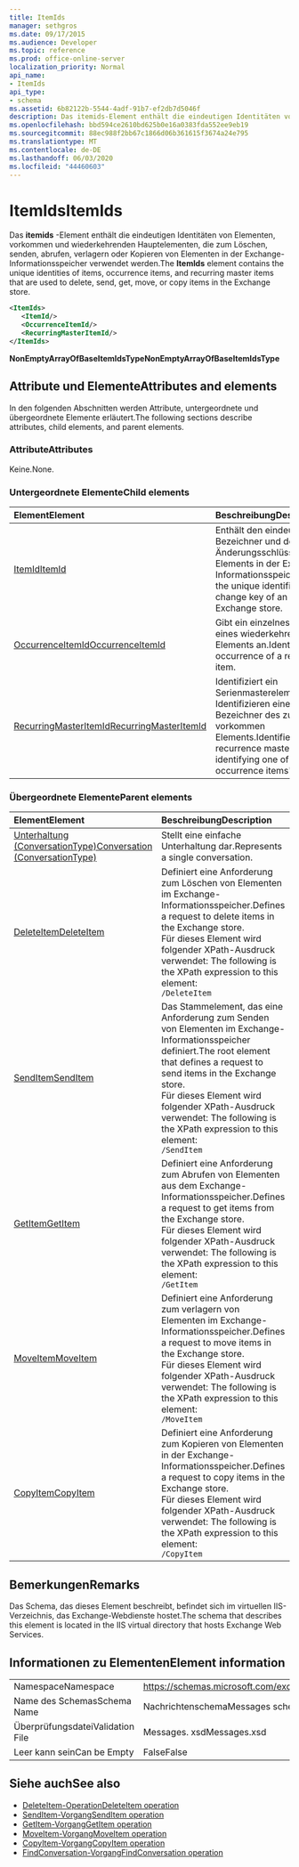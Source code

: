 ```yaml
---
title: ItemIds
manager: sethgros
ms.date: 09/17/2015
ms.audience: Developer
ms.topic: reference
ms.prod: office-online-server
localization_priority: Normal
api_name:
- ItemIds
api_type:
- schema
ms.assetid: 6b82122b-5544-4adf-91b7-ef2db7d5046f
description: Das itemids-Element enthält die eindeutigen Identitäten von Elementen, vorkommen und wiederkehrenden Hauptelementen, die zum Löschen, senden, abrufen, verlagern oder Kopieren von Elementen in der Exchange-Informationsspeicher verwendet werden.
ms.openlocfilehash: bbd594ce2610bd625b0e16a0383fda552ee9eb19
ms.sourcegitcommit: 88ec988f2bb67c1866d06b361615f3674a24e795
ms.translationtype: MT
ms.contentlocale: de-DE
ms.lasthandoff: 06/03/2020
ms.locfileid: "44460603"
---
```

# <a name="itemids"></a><span data-ttu-id="f97c4-103">ItemIds</span><span class="sxs-lookup"><span data-stu-id="f97c4-103">ItemIds</span></span>
  
<span data-ttu-id="f97c4-104">Das **itemids** -Element enthält die eindeutigen Identitäten von Elementen, vorkommen und wiederkehrenden Hauptelementen, die zum Löschen, senden, abrufen, verlagern oder Kopieren von Elementen in der Exchange-Informationsspeicher verwendet werden.</span><span class="sxs-lookup"><span data-stu-id="f97c4-104">The **ItemIds** element contains the unique identities of items, occurrence items, and recurring master items that are used to delete, send, get, move, or copy items in the Exchange store.</span></span>
  
```xml
<ItemIds>
   <ItemId/>
   <OccurrenceItemId/>
   <RecurringMasterItemId/>
</ItemIds>
```

<span data-ttu-id="f97c4-105">**NonEmptyArrayOfBaseItemIdsType**</span><span class="sxs-lookup"><span data-stu-id="f97c4-105">**NonEmptyArrayOfBaseItemIdsType**</span></span>

## <a name="attributes-and-elements"></a><span data-ttu-id="f97c4-106">Attribute und Elemente</span><span class="sxs-lookup"><span data-stu-id="f97c4-106">Attributes and elements</span></span>

<span data-ttu-id="f97c4-107">In den folgenden Abschnitten werden Attribute, untergeordnete und übergeordnete Elemente erläutert.</span><span class="sxs-lookup"><span data-stu-id="f97c4-107">The following sections describe attributes, child elements, and parent elements.</span></span> 
  
### <a name="attributes"></a><span data-ttu-id="f97c4-108">Attribute</span><span class="sxs-lookup"><span data-stu-id="f97c4-108">Attributes</span></span>

<span data-ttu-id="f97c4-109">Keine.</span><span class="sxs-lookup"><span data-stu-id="f97c4-109">None.</span></span>
  
### <a name="child-elements"></a><span data-ttu-id="f97c4-110">Untergeordnete Elemente</span><span class="sxs-lookup"><span data-stu-id="f97c4-110">Child elements</span></span>

|<span data-ttu-id="f97c4-111">**Element**</span><span class="sxs-lookup"><span data-stu-id="f97c4-111">**Element**</span></span>|<span data-ttu-id="f97c4-112">**Beschreibung**</span><span class="sxs-lookup"><span data-stu-id="f97c4-112">**Description**</span></span>|
|:-----|:-----|
|[<span data-ttu-id="f97c4-113">ItemId</span><span class="sxs-lookup"><span data-stu-id="f97c4-113">ItemId</span></span>](itemid.md) <br/> |<span data-ttu-id="f97c4-114">Enthält den eindeutigen Bezeichner und den Änderungsschlüssel eines Elements in der Exchange-Informationsspeicher.</span><span class="sxs-lookup"><span data-stu-id="f97c4-114">Contains the unique identifier and change key of an item in the Exchange store.</span></span>  <br/> |
|[<span data-ttu-id="f97c4-115">OccurrenceItemId</span><span class="sxs-lookup"><span data-stu-id="f97c4-115">OccurrenceItemId</span></span>](occurrenceitemid.md) <br/> |<span data-ttu-id="f97c4-116">Gibt ein einzelnes Vorkommen eines wiederkehrenden Elements an.</span><span class="sxs-lookup"><span data-stu-id="f97c4-116">Identifies a single occurrence of a recurring item.</span></span>  <br/> |
|[<span data-ttu-id="f97c4-117">RecurringMasterItemId</span><span class="sxs-lookup"><span data-stu-id="f97c4-117">RecurringMasterItemId</span></span>](recurringmasteritemid.md) <br/> |<span data-ttu-id="f97c4-118">Identifiziert ein Serienmasterelement durch Identifizieren eines der Bezeichner des zugehörigen vorkommen Elements.</span><span class="sxs-lookup"><span data-stu-id="f97c4-118">Identifies a recurrence master item by identifying one of its related occurrence items' identifiers.</span></span>  <br/> |
   
### <a name="parent-elements"></a><span data-ttu-id="f97c4-119">Übergeordnete Elemente</span><span class="sxs-lookup"><span data-stu-id="f97c4-119">Parent elements</span></span>

|<span data-ttu-id="f97c4-120">**Element**</span><span class="sxs-lookup"><span data-stu-id="f97c4-120">**Element**</span></span>|<span data-ttu-id="f97c4-121">**Beschreibung**</span><span class="sxs-lookup"><span data-stu-id="f97c4-121">**Description**</span></span>|
|:-----|:-----|
|[<span data-ttu-id="f97c4-122">Unterhaltung (ConversationType)</span><span class="sxs-lookup"><span data-stu-id="f97c4-122">Conversation (ConversationType)</span></span>](conversation-conversationtype.md) <br/> |<span data-ttu-id="f97c4-123">Stellt eine einfache Unterhaltung dar.</span><span class="sxs-lookup"><span data-stu-id="f97c4-123">Represents a single conversation.</span></span>  <br/> |
|[<span data-ttu-id="f97c4-124">DeleteItem</span><span class="sxs-lookup"><span data-stu-id="f97c4-124">DeleteItem</span></span>](deleteitem.md) <br/> |<span data-ttu-id="f97c4-125">Definiert eine Anforderung zum Löschen von Elementen im Exchange-Informationsspeicher.</span><span class="sxs-lookup"><span data-stu-id="f97c4-125">Defines a request to delete items in the Exchange store.</span></span>  <br/> <span data-ttu-id="f97c4-126">Für dieses Element wird folgender XPath-Ausdruck verwendet: </span><span class="sxs-lookup"><span data-stu-id="f97c4-126">The following is the XPath expression to this element:</span></span>  <br/>  `/DeleteItem` <br/> |
|[<span data-ttu-id="f97c4-127">SendItem</span><span class="sxs-lookup"><span data-stu-id="f97c4-127">SendItem</span></span>](senditem.md) <br/> |<span data-ttu-id="f97c4-128">Das Stammelement, das eine Anforderung zum Senden von Elementen im Exchange-Informationsspeicher definiert.</span><span class="sxs-lookup"><span data-stu-id="f97c4-128">The root element that defines a request to send items in the Exchange store.</span></span>  <br/> <span data-ttu-id="f97c4-129">Für dieses Element wird folgender XPath-Ausdruck verwendet: </span><span class="sxs-lookup"><span data-stu-id="f97c4-129">The following is the XPath expression to this element:</span></span>  <br/>  `/SendItem` <br/> |
|[<span data-ttu-id="f97c4-130">GetItem</span><span class="sxs-lookup"><span data-stu-id="f97c4-130">GetItem</span></span>](getitem.md) <br/> |<span data-ttu-id="f97c4-131">Definiert eine Anforderung zum Abrufen von Elementen aus dem Exchange-Informationsspeicher.</span><span class="sxs-lookup"><span data-stu-id="f97c4-131">Defines a request to get items from the Exchange store.</span></span>  <br/> <span data-ttu-id="f97c4-132">Für dieses Element wird folgender XPath-Ausdruck verwendet: </span><span class="sxs-lookup"><span data-stu-id="f97c4-132">The following is the XPath expression to this element:</span></span>  <br/>  `/GetItem` <br/> |
|[<span data-ttu-id="f97c4-133">MoveItem</span><span class="sxs-lookup"><span data-stu-id="f97c4-133">MoveItem</span></span>](moveitem.md) <br/> |<span data-ttu-id="f97c4-134">Definiert eine Anforderung zum verlagern von Elementen im Exchange-Informationsspeicher.</span><span class="sxs-lookup"><span data-stu-id="f97c4-134">Defines a request to move items in the Exchange store.</span></span>  <br/> <span data-ttu-id="f97c4-135">Für dieses Element wird folgender XPath-Ausdruck verwendet: </span><span class="sxs-lookup"><span data-stu-id="f97c4-135">The following is the XPath expression to this element:</span></span>  <br/>  `/MoveItem` <br/> |
|[<span data-ttu-id="f97c4-136">CopyItem</span><span class="sxs-lookup"><span data-stu-id="f97c4-136">CopyItem</span></span>](copyitem.md) <br/> |<span data-ttu-id="f97c4-137">Definiert eine Anforderung zum Kopieren von Elementen in der Exchange-Informationsspeicher.</span><span class="sxs-lookup"><span data-stu-id="f97c4-137">Defines a request to copy items in the Exchange store.</span></span>  <br/> <span data-ttu-id="f97c4-138">Für dieses Element wird folgender XPath-Ausdruck verwendet: </span><span class="sxs-lookup"><span data-stu-id="f97c4-138">The following is the XPath expression to this element:</span></span>  <br/>  `/CopyItem` <br/> |
   
## <a name="remarks"></a><span data-ttu-id="f97c4-139">Bemerkungen</span><span class="sxs-lookup"><span data-stu-id="f97c4-139">Remarks</span></span>

<span data-ttu-id="f97c4-140">Das Schema, das dieses Element beschreibt, befindet sich im virtuellen IIS-Verzeichnis, das Exchange-Webdienste hostet.</span><span class="sxs-lookup"><span data-stu-id="f97c4-140">The schema that describes this element is located in the IIS virtual directory that hosts Exchange Web Services.</span></span>
  
## <a name="element-information"></a><span data-ttu-id="f97c4-141">Informationen zu Elementen</span><span class="sxs-lookup"><span data-stu-id="f97c4-141">Element information</span></span>

|||
|:-----|:-----|
|<span data-ttu-id="f97c4-142">Namespace</span><span class="sxs-lookup"><span data-stu-id="f97c4-142">Namespace</span></span>  <br/> |https://schemas.microsoft.com/exchange/services/2006/messages  <br/> |
|<span data-ttu-id="f97c4-143">Name des Schemas</span><span class="sxs-lookup"><span data-stu-id="f97c4-143">Schema Name</span></span>  <br/> |<span data-ttu-id="f97c4-144">Nachrichtenschema</span><span class="sxs-lookup"><span data-stu-id="f97c4-144">Messages schema</span></span>  <br/> |
|<span data-ttu-id="f97c4-145">Überprüfungsdatei</span><span class="sxs-lookup"><span data-stu-id="f97c4-145">Validation File</span></span>  <br/> |<span data-ttu-id="f97c4-146">Messages. xsd</span><span class="sxs-lookup"><span data-stu-id="f97c4-146">Messages.xsd</span></span>  <br/> |
|<span data-ttu-id="f97c4-147">Leer kann sein</span><span class="sxs-lookup"><span data-stu-id="f97c4-147">Can be Empty</span></span>  <br/> |<span data-ttu-id="f97c4-148">False</span><span class="sxs-lookup"><span data-stu-id="f97c4-148">False</span></span>  <br/> |
   
## <a name="see-also"></a><span data-ttu-id="f97c4-149">Siehe auch</span><span class="sxs-lookup"><span data-stu-id="f97c4-149">See also</span></span>

- [<span data-ttu-id="f97c4-150">DeleteItem-Operation</span><span class="sxs-lookup"><span data-stu-id="f97c4-150">DeleteItem operation</span></span>](deleteitem-operation.md)
- [<span data-ttu-id="f97c4-151">SendItem-Vorgang</span><span class="sxs-lookup"><span data-stu-id="f97c4-151">SendItem operation</span></span>](senditem-operation.md) 
- [<span data-ttu-id="f97c4-152">GetItem-Vorgang</span><span class="sxs-lookup"><span data-stu-id="f97c4-152">GetItem operation</span></span>](getitem-operation.md)
- [<span data-ttu-id="f97c4-153">MoveItem-Vorgang</span><span class="sxs-lookup"><span data-stu-id="f97c4-153">MoveItem operation</span></span>](moveitem-operation.md)
- [<span data-ttu-id="f97c4-154">CopyItem-Vorgang</span><span class="sxs-lookup"><span data-stu-id="f97c4-154">CopyItem operation</span></span>](copyitem-operation.md)
- [<span data-ttu-id="f97c4-155">FindConversation-Vorgang</span><span class="sxs-lookup"><span data-stu-id="f97c4-155">FindConversation operation</span></span>](findconversation-operation.md)


